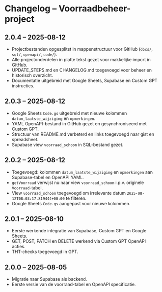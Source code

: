 # Changelog – Voorraadbeheer-project

## 2.0.4 – 2025-08-12
- Projectbestanden opgesplitst in mappenstructuur voor GitHub (`docs/`, `sql/`, `openapi/`, `code/`).
- Alle projectonderdelen in platte tekst gezet voor makkelijke import in GitHub.
- UPDATE_STEPS.md en CHANGELOG.md toegevoegd voor beheer en historisch overzicht.
- Documentatie uitgebreid met Google Sheets, Supabase en Custom GPT instructies.

## 2.0.3 – 2025-08-12
- Google Sheets `Code.gs` uitgebreid met nieuwe kolommen `datum_laatste_wijziging` en `opmerkingen`.
- YAML OpenAPI-bestand in GitHub gezet en gesynchroniseerd met Custom GPT.
- Structuur van README.md verbeterd en links toegevoegd naar gist en spreadsheet.
- Supabase view `voorraad_schoon` in SQL-bestand gezet.

## 2.0.2 – 2025-08-12
- Toegevoegd: kolommen `datum_laatste_wijziging` en `opmerkingen` aan Supabase-tabel en OpenAPI YAML.
- `getVoorraad` verwijst nu naar view `voorraad_schoon` i.p.v. originele `Voorraad`-tabel.
- View `voorraad_schoon` toegevoegd om irrelevante datum `2025-08-12T08:03:17.819444+00:00` te filteren.
- Google Sheets `Code.gs` aangepast voor nieuwe kolommen.

## 2.0.1 – 2025-08-10
- Eerste werkende integratie van Supabase, Custom GPT en Google Sheets.
- GET, POST, PATCH en DELETE werkend via Custom GPT OpenAPI acties.
- THT-checks toegevoegd in GPT.

## 2.0.0 – 2025-08-05
- Migratie naar Supabase als backend.
- Eerste versie van de voorraad-tabel en OpenAPI specificatie.
